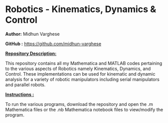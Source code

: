 # Robotics - Kinematics, Dynamics & Control
**Author:** Midhun Varghese  

**GitHub :** https://github.com/midhun-varghese   



**<u>Repository Description:</u>**

This repository contains all my Mathematica and MATLAB codes pertaining to the various aspects of Robotics namely Kinematics, Dynamics, and Control. These implementations can be used for kinematic and dynamic analysis for a variety of robotic manipulators including serial manipulators and parallel robots.



**<u>Instructions :</u>** 

To run the various programs, download the repository and open the .m Mathematica files or the .nb Mathematica notebook files to view/modify the program.




